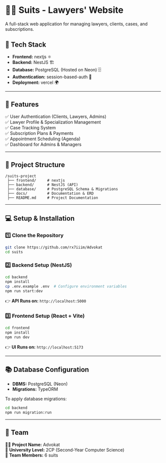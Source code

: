 # 🧑‍⚖️ Suits - Lawyers' Website  

A full-stack web application for managing lawyers, clients, cases, and subscriptions.  

## 🚀 Tech Stack  
- **Frontend:** nextjs ⚛️  
- **Backend:** NestJS 🏗️  
- **Database:** PostgreSQL (Hosted on Neon) 🗄️  
- **Authentication:** session-based-auth 🔑  
- **Deployment:** vercel 🌍  

---

## 📌 Features  
✅ User Authentication (Clients, Lawyers, Admins)  
✅ Lawyer Profile & Specialization Management  
✅ Case Tracking System  
✅ Subscription Plans & Payments  
✅ Appointment Scheduling (Agenda)  
✅ Dashboard for Admins & Managers  

---

## 📁 Project Structure  
```
/suits-project  
 ├── frontend/     # nextjs   
 ├── backend/      # NestJS (API)  
 ├── database/     # PostgreSQL Schema & Migrations  
 ├── docs/         # Documentation & ERD  
 ├── README.md     # Project Documentation  
```

---

## 💻 Setup & Installation  

### 1️⃣ Clone the Repository  
```sh
git clone https://github.com/rx7iiim/Advokat
cd suits  
```

### 2️⃣ Backend Setup (NestJS)  
```sh
cd backend  
npm install  
cp .env.example .env  # Configure environment variables  
npm run start:dev  
```
👉 **API Runs on:** `http://localhost:5000`  

### 3️⃣ Frontend Setup (React + Vite)  
```sh
cd frontend  
npm install  
npm run dev  
```
👉 **UI Runs on:** `http://localhost:5173`  

---

## 📚 Database Configuration  
- **DBMS:** PostgreSQL (Neon)  
- **Migrations:** TypeORM  

To apply database migrations:  
```sh
cd backend  
npm run migration:run  
```

---

## 🚀 Team  
👨‍💻 **Project Name:** Advokat  
📌 **University Level:** 2CP (Second-Year Computer Science)  
👥 **Team Members:** 6  suits
